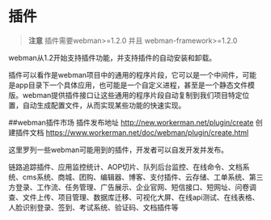 # 插件
> **注意**
> 插件需要webman>=1.2.0 并且 webman-framework>=1.2.0

webman从1.2开始支持插件功能，并支持插件的自动安装和卸载。

插件可以看作是webman项目中的通用的程序片段，它可以是一个中间件，可能是app目录下一个具体应用，也可能是一个自定义进程，甚至是一个静态文件模版。webman提供插件接口让这些通用的程序片段自动复制到我们项目特定位置，自动生成配置文件，从而实现某些功能的快速实现。

##webman插件市场
插件发布地址 http://new.workerman.net/plugin/create
创建插件文档 https://www.workerman.net/doc/webman/plugin/create.html

这里罗列一些webman可能用到的插件，开发者可以自发开发并发布。

链路追踪插件、应用监控统计、AOP切片、队列后台监控、在线命令、文档系统、cms系统、商城、团购、编辑器、博客、支付插件、云存储、工单系统、第三方登录、工作流、任务管理、广告展示、企业官网、短信接口、短网址、问卷调查、文件上传、项目管理、数据库迁移、可视化大屏、在线api测试、在线表格、人脸识别登录、签到、考试系统、验证码、文档插件等
